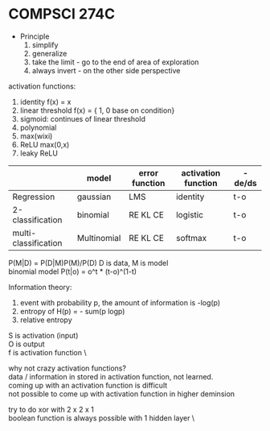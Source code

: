 # COMPSCI 274C
- Principle
   1. simplify
   2. generalize
   3. take the limit - go to the end of area of exploration
   4. always invert - on the other side perspective

activation functions:
1. identity f(x) = x
2. linear threshold f(x) = { 1, 0 base on condition}
3. sigmoid: continues of linear threshold
4. polynomial
5. max(wixi)
6. ReLU max(0,x)
7. leaky ReLU

|          | model   | error function | activation function | -de/ds | 
| -------- | ------- | ------- | ------- | ------- |
| Regression       | gaussian   | LMS | identity | t-o|
| 2-classification | binomial    | RE KL CE | logistic | t-o |
| multi-classification | Multinomial | RE KL CE | softmax | t-o |

P(M|D) = P(D|M)P(M)/P(D)  D is data, M is model \
binomial model P(t|o) = o^t * (t-o)^(1-t) 

Information theory:
1. event with probability p, the amount of information is -log(p)
2. entropy of H(p) = - sum(p logp)
3. relative entropy

S is activation (input) \
O is output \
f is activation function \

why not crazy activation functions? \
data / information in stored in activation function, not learned. \
coming up with an activation function is difficult \
not possible to come up with activation function in higher deminsion 

try to do xor with 2 x 2 x 1 \
boolean function is always possible with 1 hidden layer \
